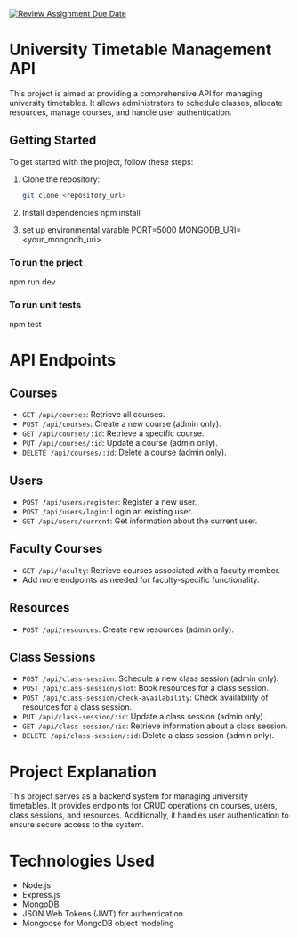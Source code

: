 [![Review Assignment Due Date](https://classroom.github.com/assets/deadline-readme-button-24ddc0f5d75046c5622901739e7c5dd533143b0c8e959d652212380cedb1ea36.svg)](https://classroom.github.com/a/MhkFIDKy)

# University Timetable Management API

This project is aimed at providing a comprehensive API for managing university timetables. It allows administrators to schedule classes, allocate resources, manage courses, and handle user authentication.

## Getting Started

To get started with the project, follow these steps:

1. Clone the repository:

   ```bash
   git clone <repository_url>

   ```

2. Install dependencies
   npm install

3. set up environmental varable
   PORT=5000
   MONGODB_URI=<your_mongodb_uri>

### To run the prject

npm run dev

### To run unit tests

npm test

# API Endpoints

## Courses

- `GET /api/courses`: Retrieve all courses.
- `POST /api/courses`: Create a new course (admin only).
- `GET /api/courses/:id`: Retrieve a specific course.
- `PUT /api/courses/:id`: Update a course (admin only).
- `DELETE /api/courses/:id`: Delete a course (admin only).

## Users

- `POST /api/users/register`: Register a new user.
- `POST /api/users/login`: Login an existing user.
- `GET /api/users/current`: Get information about the current user.

## Faculty Courses

- `GET /api/faculty`: Retrieve courses associated with a faculty member.
- Add more endpoints as needed for faculty-specific functionality.

## Resources

- `POST /api/resources`: Create new resources (admin only).

## Class Sessions

- `POST /api/class-session`: Schedule a new class session (admin only).
- `POST /api/class-session/slot`: Book resources for a class session.
- `POST /api/class-session/check-availability`: Check availability of resources for a class session.
- `PUT /api/class-session/:id`: Update a class session (admin only).
- `GET /api/class-session/:id`: Retrieve information about a class session.
- `DELETE /api/class-session/:id`: Delete a class session (admin only).

# Project Explanation

This project serves as a backend system for managing university timetables. It provides endpoints for CRUD operations on courses, users, class sessions, and resources. Additionally, it handles user authentication to ensure secure access to the system.

# Technologies Used

- Node.js
- Express.js
- MongoDB
- JSON Web Tokens (JWT) for authentication
- Mongoose for MongoDB object modeling
